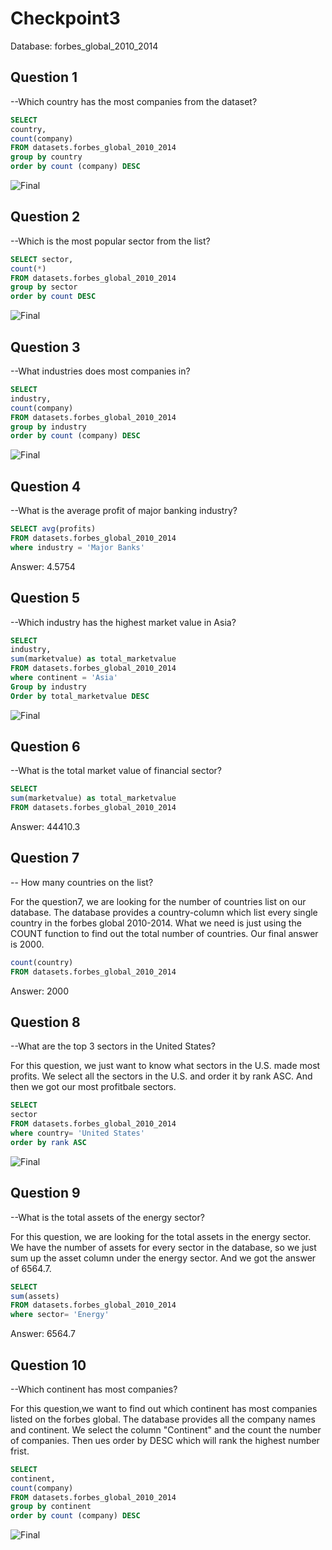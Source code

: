 # Checkpoint3
Database: forbes_global_2010_2014







## Question 1
--Which country has the most companies from the dataset?

```sql
SELECT 
country,
count(company)
FROM datasets.forbes_global_2010_2014
group by country
order by count (company) DESC 
```
![Final](Visualization/final1.png)

## Question 2
--Which is the most popular sector from the list?

```sql
SELECT sector,
count(*) 
FROM datasets.forbes_global_2010_2014
group by sector
order by count DESC
```
![Final](Visualization/final2.png)

## Question 3
--What industries does most companies in?

```sql
SELECT 
industry,
count(company)
FROM datasets.forbes_global_2010_2014
group by industry
order by count (company) DESC 
```
![Final](Visualization/final3.png)

## Question 4
--What is the average profit of major banking industry?

```sql
SELECT avg(profits)
FROM datasets.forbes_global_2010_2014
where industry = 'Major Banks' 

```
Answer: 4.5754

## Question 5
--Which industry has the highest market value in Asia?

```sql
SELECT 
industry,
sum(marketvalue) as total_marketvalue
FROM datasets.forbes_global_2010_2014 
where continent = 'Asia'
Group by industry
Order by total_marketvalue DESC
```
![Final](Visualization/final5.png)

## Question 6
--What is the total market value of financial sector?

```sql
SELECT 
sum(marketvalue) as total_marketvalue
FROM datasets.forbes_global_2010_2014 
```
Answer: 44410.3

## Question 7
-- How many countries on the list?

For the question7, we are looking for the number of countries list on our database. The database provides a country-column which list every single country in the forbes global 2010-2014. What we need is just using the COUNT function to find out the total number of countries. Our final answer is 2000.

```sql
count(country)
FROM datasets.forbes_global_2010_2014 
```
Answer: 2000

## Question 8
--What are the top 3 sectors in the United States?

For this question, we just want to know what sectors in the U.S. made most profits. We select all the sectors in the U.S. and order it by rank ASC. And then we got our most profitbale sectors.

```sql
SELECT 
sector
FROM datasets.forbes_global_2010_2014
where country= 'United States'
order by rank ASC
```
![Final](Visualization/final8.png)

## Question 9
--What is the total assets of the energy sector?

For this question, we are looking for the total assets in the energy sector. We have the number of assets for every sector in the database, so we just sum up the asset column under the energy sector. And we got the answer of 6564.7.

```sql
SELECT 
sum(assets)
FROM datasets.forbes_global_2010_2014
where sector= 'Energy'
```
Answer: 6564.7

## Question 10
--Which continent has most companies?

For this question,we want to find out which continent has most companies listed on the forbes global. The database provides all the company names and continent. We select the column "Continent" and the count the number of companies. Then ues order by DESC which will rank the highest number frist.

```sql
SELECT 
continent,
count(company)
FROM datasets.forbes_global_2010_2014
group by continent
order by count (company) DESC
```
![Final](Visualization/final10.png)



